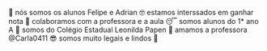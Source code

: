 👋 nós somos os alunos Felipe e Adrian
🤓 estamos interssados em ganhar nota
🤥 colaboramos com a professora e a aula
😴 somos alunos do 1* ano A
🙉 somos do Colégio Estadual Leonilda Papen
🥰 amamos a professora @Carla0411
😎 somos muito legais e lindos 🤙
